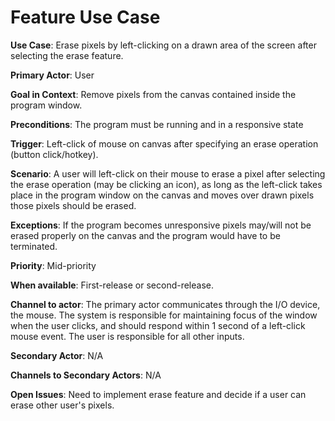 # Feature Use Case

**Use Case**: Erase pixels by left-clicking on a drawn area of the screen after selecting the erase feature.

**Primary Actor**: User

**Goal in Context**: Remove pixels from the canvas contained inside the program window.

**Preconditions**: The program must be running and in a responsive state

**Trigger**: Left-click of mouse on canvas after specifying an erase operation (button click/hotkey).

**Scenario**: A user will left-click on their mouse to erase a pixel after selecting the erase operation (may be clicking an icon), as long as the left-click takes place in the program window on the canvas and moves over drawn pixels those pixels should be erased.

**Exceptions**: If the program becomes unresponsive pixels may/will not be erased properly on the canvas and the program would have to be terminated.

**Priority**: Mid-priority

**When available**: First-release or second-release.

**Channel to actor**: The primary actor communicates through the I/O device, the mouse. The system is responsible for maintaining focus of the window when the user clicks, and should respond within 1 second of a left-click mouse event. The user is responsible for all other inputs.

**Secondary Actor**: N/A

**Channels to Secondary Actors**: N/A

**Open Issues**: Need to implement erase feature and decide if a user can erase other user's pixels. 
